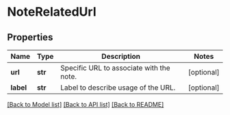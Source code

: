 # NoteRelatedUrl

## Properties
Name | Type | Description | Notes
------------ | ------------- | ------------- | -------------
**url** | **str** | Specific URL to associate with the note. | [optional] 
**label** | **str** | Label to describe usage of the URL. | [optional] 

[[Back to Model list]](../README.md#documentation-for-models) [[Back to API list]](../README.md#documentation-for-api-endpoints) [[Back to README]](../README.md)


